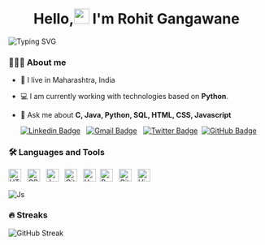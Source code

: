 <h1 align="center"> Hello,<img src="https://media.giphy.com/media/hvRJCLFzcasrR4ia7z/giphy.gif" width="30px"/> I'm Rohit Gangawane</h1>

![Typing SVG](https://readme-typing-svg.demolab.com?font=lexend&weight=600&size=33&duration=7000&pause=1000&color=C0FF72&center=true&random=false&width=1200&lines=Software+Developer+%F0%9F%A7%91%F0%9F%8F%BB%E2%80%8D%F0%9F%92%BB)

### 🧑🏻‍💻 About me

- 📍 I live in Maharashtra, India

- 💻 I am currently working with technologies based on **Python**.

- 💬 Ask me about **C, Java, Python, SQL, HTML, CSS, Javascript**

  [![Linkedin Badge](https://img.shields.io/badge/rohitgangawane-blue?style=flat&logo=Linkedin&logoColor=white&link=https://www.linkedin.com/in/rohit-gangawane-99341a240)](https://www.linkedin.com/in/rohit-gangawane-99341a240) &nbsp; [![Gmail Badge](https://img.shields.io/badge/rohitgangawane2002@gmail.com-D14836?style=flat&logo=Gmail&logoColor=white&link=mailto:rohitgangawane2002@mail.com)](mailto:rohitgangawane2002@gmail.com) &nbsp; [![Twitter Badge](https://img.shields.io/badge/RohitGangawan18-20232A?style=flat&logo=X&logoColor=white&link=https://twitter.com/RohitGangawane18)](https://twitter.com/Rohitgangawane18)&nbsp; [![GitHub Badge](https://img.shields.io/badge/rohittgangawane-20232A?style=flat&logo=GitHub&logoColor=white&link=https://github.com/rohittgangawane)](https://github.com/rohitgangawane)

### 🛠️ Languages and Tools

<img src="https://img.shields.io/badge/HTML5-E34F26?style=plastic&logo=html5&logoColor=white" alt="HTML 5 logo" title="HTML5" height="25" /> &nbsp; <img src="https://img.shields.io/badge/CSS3-1572B6?style=plastic&logo=css3&logoColor=white" alt="CSS3 logo" title="CSS3" height="25" /> &nbsp; <img src="https://img.shields.io/badge/JavaScript-323330?style=plastic&logo=javascript&logoColor=F7DF1E" alt="JavaScript logo" title="JavaScript" height="25" /> &nbsp; <img src="https://img.shields.io/badge/Github-181717?style=plastic&logo=GitHub&logoColor=white" alt="GitHub logo" title="GitHub" height="25" /> &nbsp; <img src="https://img.shields.io/badge/Vercel-20232A?style=plastic&logo=Vercel&logoColor=white" alt="Vercel logo" title="Vercel logo" height="25" />&nbsp; <img src="https://img.shields.io/badge/Render-46E3B7?style=plastic&logo=Render&logoColor=white" alt="Render logo" title="Vercel logo" height="25" /> &nbsp; <img src="https://img.shields.io/badge/Github%20Pages-417DAC?style=plastic&logo=GitHub&logoColor=black" alt="GitHub Pages logo" title="GitHub Pages" height="25" /> &nbsp; <img src="https://img.shields.io/badge/Visual%20Studio%20Code-20232A?style=plastic&logo=Visual%20Studio%20Code&logoColor=blue" alt="Visual Studio Code logo" title="Visual Studio Code" height="25" /> &nbsp;

![Js](https://user-images.githubusercontent.com/74038190/213910845-af37a709-8995-40d6-be59-724526e3c3d7.gif)

### 🔥 Streaks

![GitHub Streak](http://github-readme-streak-stats.herokuapp.com?user=rohittgangawane)
